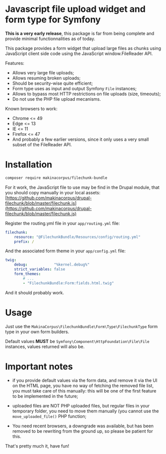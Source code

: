 # Javascript file upload widget and form type for Symfony

**This is a very early release**, this package is far from being complete
and provide minimal functionnalities as of today.

This package provides a form widget that upload large files as chunks using
JavaScript client side code using the JavaScript window.FileReader API.

Features:

*   Allows very large file uploads;
*   Allows resuming broken uploads;
*   Should be security-wise quite efficient;
*   Form type uses as input and output Symfony ``File`` instances;
*   Allows to bypass most HTTP restrictions on file uploads (size, timeouts);
*   Do not use the PHP file upload mecanisms.

Known browsers to work:

*   Chrome <= 49
*   Edge <= 13
*   IE <= 11
*   Firefox <= 47
*   And probably a few earlier versions, since it only uses a very small
    subset of the FileReader API.

# Installation

```sh
composer require makinacorpus/filechunk-bundle
```

For it work, the JavaScript file to use may be find in the Drupal module, that
you should copy manually in your local assets:
[https://github.com/makinacorpus/drupal-filechunk/blob/master/filechunk.js](https://github.com/makinacorpus/drupal-filechunk/blob/master/filechunk.js)

Register the routing.yml file in your ``app/routing.yml`` file:

```yaml
filechunk:
    resource: "@FilechunkBundle/Resources/config/routing.yml"
    prefix: /
```

And the associated form theme in your ``app/config.yml`` file:
```yaml
twig:
    debug:            "%kernel.debug%"
    strict_variables: false
    form_themes:
        # ...
        - "FilechunkBundle:Form:fields.html.twig"
```

And it should probably work.

# Usage

Just use the ``MakinaCorpus\FilechunkBundle\Form\Type\FilechunkType`` form type
in your own form builders.

Default values **MUST** be ``Symfony\Component\HttpFoundation\File\File``
instances, values returned will also be.

# Important notes

*   if you provide default values via the form data, and remove it via the UI
    on the HTML page, you have no way of fetching the removed file list, you
    must take care of this manually: this will be one of the first feature to
    be implemented in the future;

*   uploaded files are NOT PHP uploaded files, but regular files in your
    temporary folder, you need to move them manually (you cannot use the
    ``move_uploaded_file()`` PHP function;

*   You need recent browsers, a downgrade was available, but has been removed
    to be rewriting from the ground up, so please be patient for this.

That's pretty much it, have fun!

